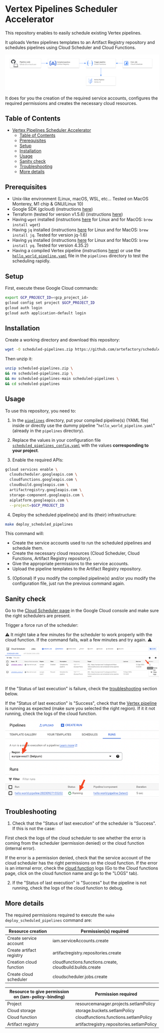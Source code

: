 # Vertex Pipelines Scheduler Accelerator

This repository enables to easily schedule existing Vertex pipelines.

It uploads Vertex pipelines templates to an Artifact Registry repository and schedules pipelines using Cloud Scheduler and Cloud Functions.

<img src="assets/infra.png">

It does for you the creation of the required service accounts, configures the required permissions and creates the necessary cloud resources.

## Table of Contents

- [Vertex Pipelines Scheduler Accelerator](#vertex-pipelines-scheduler-accelerator)
  - [Table of Contents](#table-of-contents)
  - [Prerequisites](#prerequisites)
  - [Setup](#setup)
  - [Installation](#installation)
  - [Usage](#usage)
  - [Sanity check](#sanity-check)
  - [Troubleshooting](#troubleshooting)
  - [More details](#more-details)

## Prerequisites

- Unix-like environment (Linux, macOS, WSL, etc... Tested on MacOS Monterey, M1 chip & GNU/Linux 10)
- Google SDK (gcloud) (instructions [here](https://cloud.google.com/sdk/docs/install#installation_instructions))
- Terraform (tested for version v1.5.6) (instructions [here](https://developer.hashicorp.com/terraform/tutorials/aws-get-started/install-cli#install-terraform))
- Having `wget` installed (instructions [here](https://www.gnu.org/software/wget/) for Linux and for MacOS: `brew install wget`)
- Having `jq` installed (instructions [here](https://stedolan.github.io/jq/download/) for Linux and for MacOS: `brew install jq`. Tested for version jq-1.6)
- Having `yq` installed (instructions [here](https://github.com/mikefarah/yq/#install) for Linux and for MacOS: `brew install yq`. Tested for version 4.35.2)
- Having a compiled Vertex pipeline (instructions [here](https://cloud.google.com/vertex-ai/docs/pipelines/build-pipeline#compile_your_pipeline_into_a_yaml_file)) or  use the [`hello_world_pipeline.yaml`](pipelines/hello_world_pipeline.yaml) file in the `pipelines` directory to test the scheduling rapidly.

## Setup

First, execute these Google Cloud commands:

```bash
export GCP_PROJECT_ID=<gcp_project_id>
gcloud config set project $GCP_PROJECT_ID
gcloud auth login
gcloud auth application-default login
```

## Installation

Create a working directory and download this repository:

```bash
wget -O scheduled-pipelines.zip https://github.com/artefactory/scheduled-pipelines/archive/main.zip
```

Then unzip it:

```bash
unzip scheduled-pipelines.zip \
&& rm scheduled-pipelines.zip \
&& mv scheduled-pipelines-main scheduled-pipelines \
&& cd scheduled-pipelines
```

## Usage

To use this repository, you need to:

1. In the [`pipelines`](./pipelines/) directory, put your compiled pipeline(s) (YAML file) inside or directly use the dummy pipeline "`hello_world_pipeline.yaml`" (already in the `pipelines` directory).

2. Replace the values in your configuration file  [`scheduled_pipelines_config.yaml`](scheduled_pipelines_config.yaml) with the values **corresponding to your project**.

3. Enable the required APIs:

```bash
gcloud services enable \
  cloudscheduler.googleapis.com \
  cloudfunctions.googleapis.com \
  cloudbuild.googleapis.com \
  artifactregistry.googleapis.com \
  storage-component.googleapis.com \
  aiplatform.googleapis.com \
  --project=$GCP_PROJECT_ID
```

4. Deploy the scheduled pipeline(s) and its (their) infrastructure:

```bash
make deploy_scheduled_pipelines
```

This command will:

- Create the service accounts used to run the scheduled pipelines and schedule them.
- Create the necessary cloud resources (Cloud Scheduler, Cloud Functions, Artifact Registry repository).
- Give the appropriate permissions to the service accounts.
- Upload the pipeline templates to the Artifact Registry repository.

5. (Optional) If you modify the compiled pipeline(s) and/or you modify the configuration file, just run the previous command again.

## Sanity check

Go to the [Cloud Scheduler page](https://console.cloud.google.com/cloudscheduler) in the Google Cloud console and make sure the right schedulers are present.

Trigger a force run of the scheduler:

⚠️ It might take a few minutes for the scheduler to work properly with the cloud function. If the command fails, wait a few minutes and try again. ⚠️

<img src="assets/cloud_schedulers.png" alt="Cloud schedulers" />

If the "Status of last execution" is failure, check the [troubleshooting](#troubleshooting) section below.

If the "Status of last execution" is "Success", check that the [Vertex pipeline](https://console.cloud.google.com/vertex-ai/pipelines) is running as expected (make sure you selected the right region). If it it not running, check the logs of the cloud function.

<img src="assets/vertex_pipelines.png" alt="Vertex pipelines" />

## Troubleshooting

1. Check that the "Status of last execution" of the scheduler is "Success". If this is not the case:

First check the logs of the cloud scheduler to see whether the error is coming from the scheduler (permission denied) or the cloud function (internal error).

If the error is a permission denied, check that the service account of the cloud scheduler has the right permissions on the cloud function. If the error is an internal error, check the [cloud function](https://console.cloud.google.com/functions) logs (Go to the Cloud functions page, click on the cloud function name and go to the "LOGS" tab).

2. If the "Status of last execution" is "Success" but the pipeline is not running, check the logs of the cloud function to debug.

## More details

The required permissions required to execute the `make deploy_scheduled_pipelines` command are:

| Resource creation        | Permission(s) required                                    |
| ------------------------ | --------------------------------------------------------- |
| Create service account   | iam.serviceAccounts.create                                |
| Create artifact registry | artifactregistry.repositories.create                      |
| Creation cloud function  | cloudfunctions.functions.create, cloudbuild.builds.create |
| Create cloud scheduler   | cloudscheduler.jobs.create                                |

| Resource to give permission on (iam-policy-binding) | Permission required                        |
| ----------------- | ------------------------------------------ |
| Project           | resourcemanager.projects.setIamPolicy      |
| Cloud storage     | storage.buckets.setIamPolicy               |
| Cloud function    | cloudfunctions.functions.setIamPolicy      |
| Artifact registry | artifactregistry.repositories.setIamPolicy |
